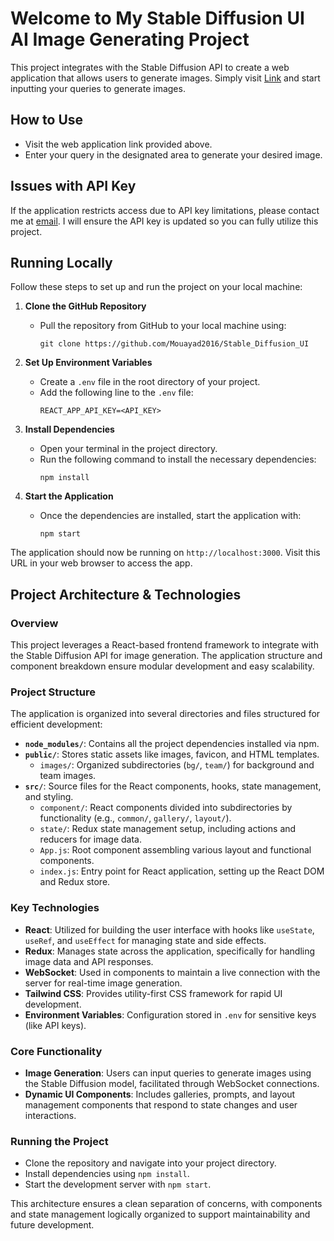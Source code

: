 # Welcome to My Stable Diffusion UI AI Image Generating Project
This project integrates with the Stable Diffusion API to create a web application that allows users to generate images. Simply visit [Link](https://stable-diffusion-ui-git-main-mouayad2016s-projects.vercel.app/) and start inputting your queries to generate images.

## How to Use
- Visit the web application link provided above.
- Enter your query in the designated area to generate your desired image.

## Issues with API Key
If the application restricts access due to API key limitations, please contact me at [email](mailto:mouayad1998@hotmail.com). I will ensure the API key is updated so you can fully utilize this project.

## Running Locally

Follow these steps to set up and run the project on your local machine:

1. **Clone the GitHub Repository**
   - Pull the repository from GitHub to your local machine using:
     ```
     git clone https://github.com/Mouayad2016/Stable_Diffusion_UI
     ```

2. **Set Up Environment Variables**
   - Create a `.env` file in the root directory of your project.
   - Add the following line to the `.env` file:
     ```
     REACT_APP_API_KEY=<API_KEY>
     ```

3. **Install Dependencies**
   - Open your terminal in the project directory.
   - Run the following command to install the necessary dependencies:
     ```
     npm install
     ```

4. **Start the Application**
   - Once the dependencies are installed, start the application with:
     ```
     npm start
     ```

The application should now be running on `http://localhost:3000`. Visit this URL in your web browser to access the app.


## Project Architecture & Technologies

### Overview
This project leverages a React-based frontend framework to integrate with the Stable Diffusion API for image generation. The application structure and component breakdown ensure modular development and easy scalability.

### Project Structure
The application is organized into several directories and files structured for efficient development:
- **`node_modules/`**: Contains all the project dependencies installed via npm.
- **`public/`**: Stores static assets like images, favicon, and HTML templates.
  - `images/`: Organized subdirectories (`bg/`, `team/`) for background and team images.
- **`src/`**: Source files for the React components, hooks, state management, and styling.
  - `component/`: React components divided into subdirectories by functionality (e.g., `common/`, `gallery/`, `layout/`).
  - `state/`: Redux state management setup, including actions and reducers for image data.
  - `App.js`: Root component assembling various layout and functional components.
  - `index.js`: Entry point for React application, setting up the React DOM and Redux store.

### Key Technologies
- **React**: Utilized for building the user interface with hooks like `useState`, `useRef`, and `useEffect` for managing state and side effects.
- **Redux**: Manages state across the application, specifically for handling image data and API responses.
- **WebSocket**: Used in components to maintain a live connection with the server for real-time image generation.
- **Tailwind CSS**: Provides utility-first CSS framework for rapid UI development.
- **Environment Variables**: Configuration stored in `.env` for sensitive keys (like API keys).

### Core Functionality
- **Image Generation**: Users can input queries to generate images using the Stable Diffusion model, facilitated through WebSocket connections.
- **Dynamic UI Components**: Includes galleries, prompts, and layout management components that respond to state changes and user interactions.

### Running the Project
- Clone the repository and navigate into your project directory.
- Install dependencies using `npm install`.
- Start the development server with `npm start`.

This architecture ensures a clean separation of concerns, with components and state management logically organized to support maintainability and future development.

